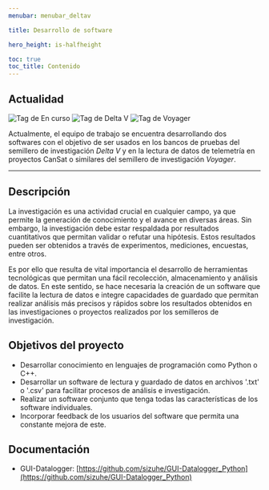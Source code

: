 ```yaml
---
menubar: menubar_deltav

title: Desarrollo de software

hero_height: is-halfheight

toc: true
toc_title: Contenido
---
```

<link href="../../../assets/css/custom.css" rel="stylesheet" type="text/css">
<style>
  .hero.is-primary.is-bold {
    background-color: #ff4800ff;
    background-image: none;
  }
</style>


## Actualidad
<img class="badges" src="https://img.shields.io/badge/-En%20curso-FFDD56" alt="Tag de En curso">
<img src="https://img.shields.io/badge/-Delta%20V-FF4800" alt="Tag de Delta V">
<img src="https://img.shields.io/badge/-Voyager-1D4B73" alt="Tag de Voyager">

Actualmente, el equipo de trabajo se encuentra desarrollando dos softwares con el objetivo de ser usados en los bancos de pruebas del semillero de investigación *Delta V* y en la lectura de datos de telemetría en proyectos CanSat o similares del semillero de investigación *Voyager*.

---

## Descripción
La investigación es una actividad crucial en cualquier campo, ya que permite la generación de conocimiento y el avance en diversas áreas. Sin embargo, la investigación debe estar respaldada por resultados cuantitativos que permitan validar o refutar una hipótesis. Estos resultados pueden ser obtenidos a través de experimentos, mediciones, encuestas, entre otros.

Es por ello que resulta de vital importancia el desarrollo de herramientas tecnológicas que permitan una fácil recolección, almacenamiento y análisis de datos. En este sentido, se hace necesaria la creación de un software que facilite la lectura de datos e integre capacidades de guardado que permitan realizar análisis más precisos y rápidos sobre los resultados obtenidos en las investigaciones o proyectos realizados por los semilleros de investigación.

## Objetivos del proyecto
- Desarrollar conocimiento en lenguajes de programación como Python o C++.
- Desarrollar un software de lectura y guardado de datos en archivos '.txt' o '.csv' para facilitar procesos de análisis e investigación.
- Realizar un software conjunto que tenga todas las características de los software individuales.
- Incorporar feedback de los usuarios del software que permita una constante mejora de este.


## Documentación
- GUI-Datalogger: [https://github.com/sizuhe/GUI-Datalogger_Python](https://github.com/sizuhe/GUI-Datalogger_Python)